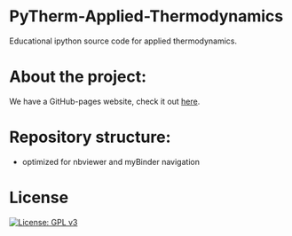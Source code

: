 # PyTherm-Applied-Thermodynamics

Educational ipython source code for applied thermodynamics.

# About the project:

We have a GitHub-pages website, check it out [here]( https://iurisegtovich.github.io/PyTherm-applied-thermodynamics/ ).

# Repository structure:

* optimized for nbviewer and myBinder navigation

# License

 [![License: GPL v3](https://img.shields.io/badge/License-GPL%20v3-red.svg)](http://www.gnu.org/licenses/gpl-3.0)
